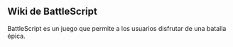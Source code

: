 ## Wiki de BattleScript

BattleScript es un juego que permite a los usuarios disfrutar de una batalla épica.